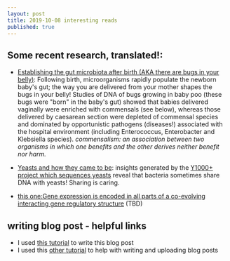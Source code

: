```yaml
---
layout: post
title: 2019-10-08 interesting reads
published: true
---
```

## Some recent research, translated!:

- [Establishing the gut microbiota after birth (AKA there are bugs in your belly)](https://www.nature.com/articles/s41579-019-0276-4): Following birth, microorganisms rapidly populate the newborn baby's gut; the way you are delivered from your mother shapes the bugs in your belly! Studies of DNA of bugs growing in baby poo (these bugs were "born" in the baby's gut) showed that babies delivered vaginally were enriched with commensals (see below), whereas those delivered by caesarean section were depleted of commensal species and dominated by opportunistic pathogens (diseases!) associated with the hospital environment (including Enterococcus, Enterobacter and Klebsiella species). 
	*commensalism: an association between two organisms in which one benefits and the other derives neither benefit nor harm.*

- [Yeasts and how they came to be](https://www.nature.com/articles/s41579-019-0274-6.pdf): insights  generated by the [Y1000+ project which sequences yeasts](https://y1000plus.wei.wisc.edu/) reveal that bacteria sometimes share DNA with yeasts! Sharing is caring.

- [this one:Gene expression is encoded in all parts of a co-evolving interacting gene regulatory structure](https://www.biorxiv.org/content/10.1101/792531v1) (TBD)





## writing blog post - helpful links
- I used [this tutorial](https://github.com/adam-p/markdown-here/wiki/Markdown-Cheatsheet#links) to write this blog post
- I used this [other tutorial](https://github.com/swcarpentry/website#setup) to help with writing and uploading blog posts 
